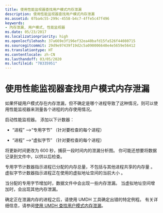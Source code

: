 ```yaml
---
title: 使用性能监视器查找用户模式内存泄漏
description: 使用性能监视器查找用户模式内存泄漏
ms.assetid: 07ba4c55-299c-4558-b4c7-4ffe5c47f496
keywords:
- 内存泄漏, 用户模式, 性能监视器
ms.date: 05/23/2017
ms.localizationpriority: high
ms.openlocfilehash: 37a669e3f196ef32ea40bafd15fa526f44080715
ms.sourcegitcommit: 29d9e97439f19d2c5a090006640e4e5659e56412
ms.translationtype: HT
ms.contentlocale: zh-CN
ms.lasthandoff: 03/05/2020
ms.locfileid: "78335951"
---
```

# <a name="using-performance-monitor-to-find-a-user-mode-memory-leak"></a>使用性能监视器查找用户模式内存泄漏


如果怀疑用户模式存在内存泄漏，但不确定是哪个进程导致了这种情况，则可以使用性能监视器来测量各个进程的内存使用情况。

启动性能监视器。 添加以下计数器：

-   “进程”  --&gt;“专用字节”  （针对要检查的每个进程）

-   “进程”  --&gt;“虚拟字节”  （针对要检查的每个进程）

将更新时间更改为 600 秒，捕获一段时间内的泄漏分析图。 你可能还想要将数据记录到文件中，以供以后检查。

专用字节计数器指示进程已分配的内存总量，不包括与其他进程共享的内存量  。 虚拟字节计数器指示进程正在使用的虚拟地址空间的当前大小  。

当分配的专用字节增加时，数据文件中会出现一些内存泄漏。 当虚拟地址空间增加时，会出现其他内存泄漏。

确定正在泄漏内存的进程之后，请使用 UMDH 工具确定出错的特定例程。 有关详细信息，请参阅[使用 UMDH 查找用户模式内存泄漏](using-umdh-to-find-a-user-mode-memory-leak.md)。

 

 





